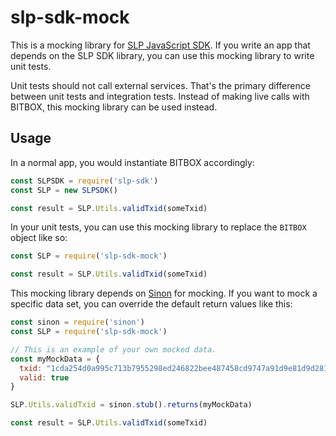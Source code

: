 # slp-sdk-mock
This is a mocking library for
[SLP JavaScript SDK](https://github.com/Bitcoin-com/slp-sdk). If you write
an app that depends on the SLP SDK library, you can use this mocking library to
write unit tests.

Unit tests should not call external services. That's the primary difference between
unit tests and integration tests. Instead of making live calls with BITBOX, this
mocking library can be used instead.

## Usage
In a normal app, you would instantiate BITBOX accordingly:
```javascript
const SLPSDK = require('slp-sdk')
const SLP = new SLPSDK()

const result = SLP.Utils.validTxid(someTxid)
```

In your unit tests, you can use this mocking library to replace the `BITBOX`
object like so:

```javascript
const SLP = require('slp-sdk-mock')

const result = SLP.Utils.validTxid(someTxid)
```

This mocking library depends on [Sinon](https://sinonjs.org/) for mocking.
If you want to mock a specific data set, you can override the default return
values like this:

```javascript
const sinon = require('sinon')
const SLP = require('slp-sdk-mock')

// This is an example of your own mocked data.
const myMockData = {
  txid: "1cda254d0a995c713b7955298ed246822bee487458cd9747a91d9e81d9d28125",
  valid: true
}

SLP.Utils.validTxid = sinon.stub().returns(myMockData)

const result = SLP.Utils.validTxid(someTxid)
```
